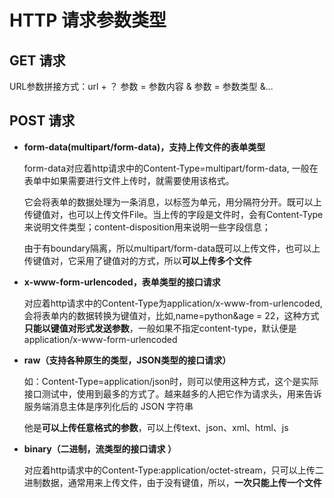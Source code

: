 # HTTP 请求参数类型

## GET 请求

URL参数拼接方式：url + ？ 参数 = 参数内容 & 参数 = 参数类型 &...

## POST 请求

* **form-data(multipart/form-data)，支持上传文件的表单类型**
  
  form-data对应着http请求中的Content-Type=multipart/form-data, 一般在表单中如果需要进行文件上传时，就需要使用该格式。
  
  它会将表单的数据处理为一条消息，以标签为单元，用分隔符分开。既可以上传键值对，也可以上传文件File。当上传的字段是文件时，会有Content-Type来说明文件类型；content-disposition用来说明一些字段信息；
  
  由于有boundary隔离，所以multipart/form-data既可以上传文件，也可以上传键值对，它采用了键值对的方式，所以**可以上传多个文件**

* **x-www-form-urlencoded，表单类型的接口请求**
  
  对应着http请求中的Content-Type为application/x-www-from-urlencoded,会将表单内的数据转换为键值对，比如,name=python&age = 22，这种方式**只能以键值对形式发送参数**，一般如果不指定content-type，默认便是application/x-www-form-urlencoded

* **raw（支持各种原生的类型，JSON类型的接口请求）**
  
  如：Content-Type=application/json时，则可以使用这种方式，这个是实际接口测试中，使用到最多的方式了。越来越多的人把它作为请求头，用来告诉服务端消息主体是序列化后的 JSON 字符串
  
  他是**可以上传任意格式的参数**，可以上传text、json、xml、html、js

* **binary（二进制，流类型的接口请求 ）**
  
  对应着http请求中的Content-Type:application/octet-stream，只可以上传二进制数据，通常用来上传文件，由于没有键值，所以，**一次只能上传一个文件**


